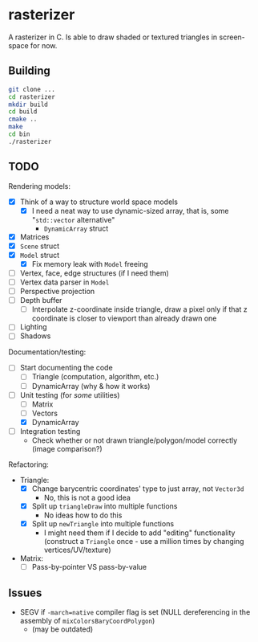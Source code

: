 # rasterizer

A rasterizer in C. Is able to draw shaded or textured triangles in screen-space for now.

## Building

```bash
git clone ...
cd rasterizer
mkdir build
cd build
cmake ..
make
cd bin
./rasterizer
```

## TODO
Rendering models:
- [x] Think of a way to structure world space models
    - [x] I need a neat way to use dynamic-sized array, that is, some "`std::vector` alternative"
        - `DynamicArray` struct
- [x] Matrices
- [x] `Scene` struct
- [x] `Model` struct
    - [x] Fix memory leak with `Model` freeing
- [ ] Vertex, face, edge structures (if I need them)
- [ ] Vertex data parser in `Model`
- [ ] Perspective projection
- [ ] Depth buffer
    - [ ] Interpolate z-coordinate inside triangle, draw a pixel only if that z coordinate is closer to viewport than already drawn one
- [ ] Lighting
- [ ] Shadows

Documentation/testing:
- [ ] Start documenting the code
    - [ ] Triangle (computation, algorithm, etc.)
    - [ ] DynamicArray (why & how it works)
- [ ] Unit testing (for *some* utilities)
    - [ ] Matrix
    - [ ] Vectors
    - [x] DynamicArray
- [ ] Integration testing
    - Check whether or not drawn triangle/polygon/model correctly (image comparison?)

Refactoring:
- Triangle:
    - [x] Change barycentric coordinates' type to just array, not `Vector3d`
        - No, this is not a good idea
    - [x] Split up `triangleDraw` into multiple functions
        - No ideas how to do this
    - [x] Split up `newTriangle` into multiple functions
        - I might need them if I decide to add "editing" functionality (construct a `Triangle` once - use a million times by changing vertices/UV/texture)
- Matrix:
    - [ ] Pass-by-pointer VS pass-by-value

## Issues
- SEGV if `-march=native` compiler flag is set (NULL dereferencing in the assembly of `mixColorsBaryCoordPolygon`)
    - (may be outdated)
